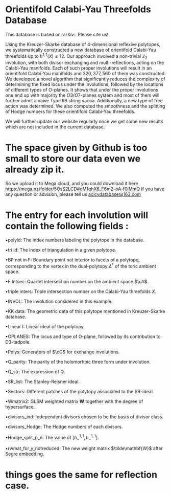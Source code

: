 # Orientifold Calabi-Yau Threefolds Database
This database is based on: arXiv:. Please cite us!

Using the Kreuzer-Skarke database of 4-dimensional reflexive polytopes, we systematically constructed a new database of orientifold Calabi-Yau threefolds up to $h^{1,1}(X) \leq 12$. Our approach involved a non-trivial $\mathbb{Z}_2$ involution,  with both divisor exchanging and multi-reflections,  acting on the Calabi-Yau manifolds. Each of such proper involutions will result in an orientifold Calabi-Yau manifolds and  $320,377,560$ of them was constructed.  We developed a novel algorithm that significantly reduces the complexity of determining the fixed locus under the involutions, followed by the locations of different types of O-planes. It shows that under the proper involutions one end up with majority the $O3/O7$-planes system and most of them will further admit a naive Type IIB string vacua. Additionally, a new type of free action was determined. We also computed the smoothness and the splitting of Hodge numbers for these  orientifold Calabi-Yau threefolds. 

We will further update our website regularly once we get some new results which are not included in the current database.

# The space given by Github is too small to store our data even we already zip it.
So we upload it to Mega cloud, and you could download it here https://mega.nz/folder/5OsS2LCD#oM1qhX6_F6m2-oA-f0iMmQ
If you have any question or advision, please tell us acicydatabase@163.com



# The entry for each involution will contain the following fields :

•polyid: The index numbers labeling the polytope in the database.

•tri id: The index of triangulation in a given polytope.

•BP not in F: Boundary point not interior to facets of a polytope, corresponding to the vertex in the dual-polytopy $\Delta^{*}$ of the toric ambient space.

•F Intsec: Quartet intersection number on the ambient space $\cA$.

•triple inters: Triple intersection number on the Calabi-Yau threefolds $X$.

•INVOL: The involution considered in this example.

•KK data: The geometric data of this polytope mentioned in Kreuzer-Skarke database.

•Linear I: Linear ideal of the polytopy.

•OPLANES: The locus and type of O-plane, followed by its contribution to D3-tadpole.

•Polys: Generators of $\cG$ for exchange involutions.

•Q_parity: The parity of the holomorhpic three form under involution.

•Q_str: The expression of Q.

•SR_list: The Stanley-Reisner ideal.

•Sectors: Different patches of the polytopy associated to the SR-ideal.

•Wmatrix2:  GLSM weighted matrix $\mathbf{W}$ together with the degree of hypersurface.

•divisors_ind: Independent divisors chosen to be the basis of divisor class.

•divisors_Hodge: The Hodge numbers of each divisors.

•Hodge_split_p_n: The value of $[h^{1,1}_+, h^{1,1}_-]$.  

•rwmat_for_y_notreduced: The new weight matrix $\tilde\mathbf{W}$ after Segre embedding.




# things goes the same for reflection case.
